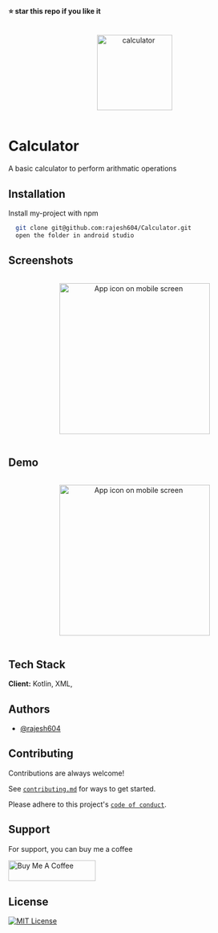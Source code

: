 #### ⭐ star this repo if you like it

<p align="center">
  <img width="150" height="150" style="margin:15px" src="https://ik.imagekit.io/hbzknb1hm/calculator.png?updatedAt=1697289503233" alt="calculator">
</p>

# Calculator

A basic calculator to perform arithmatic operations

## Installation

Install my-project with npm

```bash
  git clone git@github.com:rajesh604/Calculator.git
  open the folder in android studio 
```

## Screenshots
<p align="center">
  <img width="300" style="margin:15px" src="https://ik.imagekit.io/hbzknb1hm/calcu.jpg?updatedAt=1697286508048" alt="App icon on mobile screen">
</p>

## Demo

<p align="center">
  <img width="300" style="margin:15px" src="https://ik.imagekit.io/hbzknb1hm/calci.gif?updatedAt=1697288573948" alt="App icon on mobile screen">
</p>

## Tech Stack

**Client:** Kotlin, XML, 

## Authors

- [@rajesh604](https://github.com/rajesh604)

## Contributing

Contributions are always welcome!

See [`contributing.md`](https://github.com/rajesh604/Calculator/blob/master/contributing.md) for ways to get started.

Please adhere to this project's [`code of conduct`](https://github.com/rajesh604/Calculator/blob/master/code_of_conduct.md).

## Support

For support, you can buy me a coffee

<a href="https://www.buymeacoffee.com/kanugurajen" target="_blank"><img src="https://cdn.buymeacoffee.com/buttons/default-orange.png" alt="Buy Me A Coffee" height="41" width="174"></a>

## License
[![MIT License](https://img.shields.io/badge/License-MIT-green.svg)](https://github.com/rajesh604/Calculator/blob/master/LICENSE.TXT)
